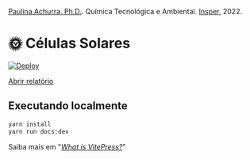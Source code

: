 [Paulina Achurra, Ph.D.](http://lattes.cnpq.br/8604197623762869). Química Tecnológica e Ambiental. [Insper](https://github.com/Insper), 2022.

# 🌞 Células Solares

[![Deploy](https://github.com/FelixLuciano/celulas-solares/actions/workflows/deploy.yml/badge.svg)](https://github.com/FelixLuciano/celulas-solares/actions/workflows/deploy.yml)

[Abrir relatório](https://lucianofelix.com.br/celulas-solares/)

## Executando localmente

```bash
yarn install
yarn run docs:dev
```

Saiba mais em "[*What is VitePress?*](https://vitepress.vuejs.org/guide/what-is-vitepress)"

